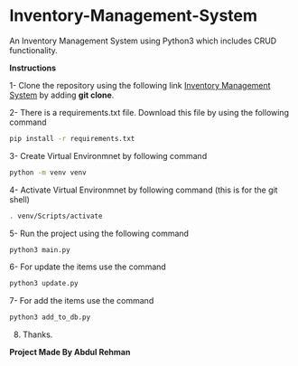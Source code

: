 # Inventory-Management-System
An Inventory Management System using Python3 which includes CRUD functionality.

**Instructions**

1- Clone the repository using the following link  [Inventory Management System](https://github.com/abdulrehmanmangral/Inventory-Management-System.git) by adding **git clone**.

2- There is a requirements.txt file. Download this file by using the following command
```bash
pip install -r requirements.txt
```
3- Create Virtual Environmnet by following command
```bash
python -m venv venv
```
4- Activate Virtual Environmnet by following command (this is for the git shell)
```bash
. venv/Scripts/activate
```
5- Run the project using the following command
```bash
python3 main.py
```
6- For update the items use the command
```bash
python3 update.py
```
7- For add the items use the command
```bash
python3 add_to_db.py
```
8. Thanks.

**Project Made By Abdul Rehman**
